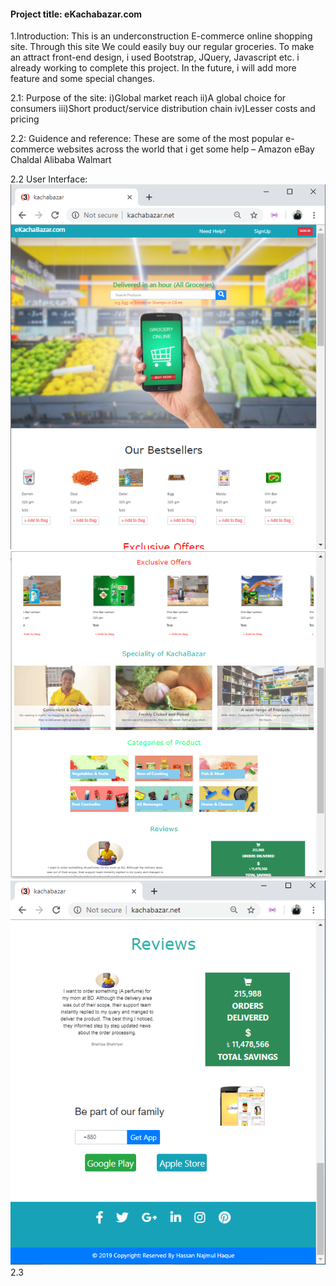 #### Project title: eKachabazar.com 

1.Introduction:
  This is an underconstruction E-commerce online shopping site. Through this site We could easily buy our regular groceries. To make an attract front-end design, i used Bootstrap, JQuery, Javascript etc. i already working to complete this project. In the future, i will add more feature and some special changes. 

2.1: Purpose of the site:
  i)Global market reach
  ii)A global choice for consumers
  iii)Short product/service distribution chain
  iv)Lesser costs and pricing

2.2: Guidence and reference: 
  These are some of the most popular e-commerce websites across the world that i get some help –
  Amazon
  eBay
  Chaldal
  Alibaba
  Walmart

2.2 User Interface: 
  <img src="/screenshot1.png"/> 
  <img src="/screenshot2.png"/> 
  <img src="/screenshot3.png"/> 
2.3

